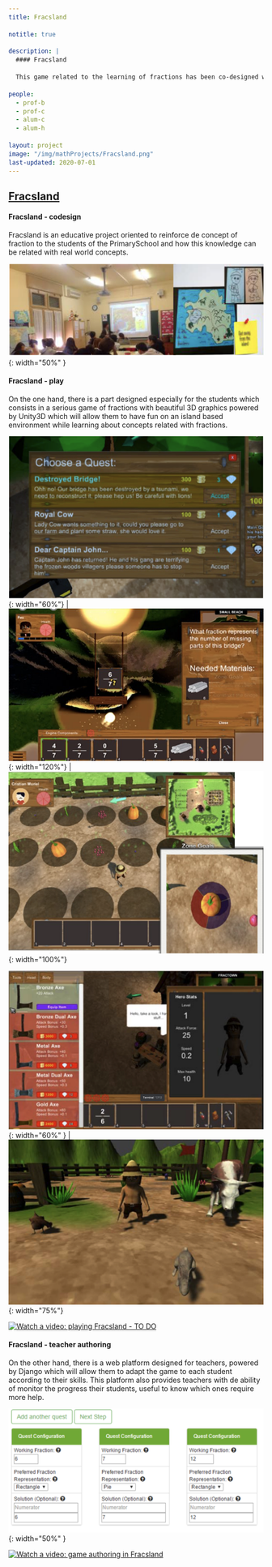 ```yaml
---
title: Fracsland

notitle: true

description: |
  #### Fracsland
  
  This game related to the learning of fractions has been co-designed with Primary School children from the Escola del Mar (Barcelona, Spain) 

people:
  - prof-b
  - prof-c
  - alum-c
  - alum-h
  
layout: project
image: "/img/mathProjects/Fracsland.png"
last-updated: 2020-07-01
---
```


## [Fracsland](https://diposit.ub.edu/dspace/handle/2445/104290)

#### Fracsland - codesign

Fracsland is an educative project oriented to reinforce de concept of fraction to the students of the PrimarySchool and how this knowledge can be related with real world concepts.

![Co-design sessions with students](/img/mathProjects/codesign-2.png){: width="50%" }

#### Fracsland - play
<p>On the one hand, there is a part designed especially for the students which consists in a serious game of fractions with beautiful 3D graphics powered by Unity3D which will allow them to have fun on an island based environment while learning about concepts related with fractions.
</p>

![Snapshots of the game](/img/mathProjects/selectQuestFracsland.png){: width="60%"} |![](/img/mathProjects/pont.png){: width="120%"} | ![](/img/mathProjects/hort.png){: width="100%"}

![](/img/mathProjects/InventoryFracsland.png){: width="60%" } |![](/img/mathProjects/Frascland2.png){: width="75%"}

[![Watch a video: playing Fracsland - TO DO]()](https://www.youtube.com/watch?v=t_7n_6BZ--w)


#### Fracsland - teacher authoring

<p>On the other hand, there is a web platform designed for teachers, powered by Django which will allow them to adapt the game to each student according to their skills. This platform also provides teachers with de ability of monitor the progress their students, useful to know which ones require more help.
</p>

![Snapshot of the authoring system](/img/mathProjects/questsFracsland.png){: width="50%" }

[![Watch a video: game authoring in Fracsland]()](https://www.youtube.com/watch?v=3_j9RlQWokw)


